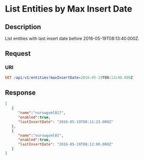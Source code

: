 # List Entities by Max Insert Date

## Description

List entities with last insert date before 2016-05-19T08:13:40.000Z.

## Request

### URI

```elm
GET /api/v1/entities?maxInsertDate=2016-05-19T08:13:40.000Z
```

## Response

```json
[
   {
      "name":"nurswgvml017",
      "enabled":true,
      "lastInsertDate": "2016-05-19T08:11:23.000Z"
   },
   {
      "name":"nurswgvml01",
      "enabled":true,
      "lastInsertDate": "2016-05-19T08:12:00.000Z"
   }
]
```

